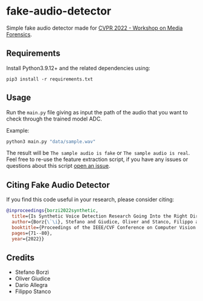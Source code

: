 # fake-audio-detector

Simple fake audio detector made for [CVPR 2022 - Workshop on Media Forensics](https://sites.google.com/view/mediaforensics2022/).

## Requirements

Install Python3.9.12+ and the related dependencies using:

```
pip3 install -r requirements.txt
```

## Usage

Run the `main.py` file giving as input the path of the audio that you want to check through the trained model ADC.

Example:

```bash
python3 main.py "data/sample.wav"
```

The result will be `The sample audio is fake` or `The sample audio is real`.
Feel free to re-use the feature extraction script, if you have any issues or questions about this script [open an issue](https://github.com/UNICT-Fake-Audio/fake-audio-detector/issues/new).

## Citing Fake Audio Detector

If you find this code useful in your research, please consider citing:

```BibTex
@inproceedings{borzi2022synthetic,
  title={Is Synthetic Voice Detection Research Going Into the Right Direction?},
  author={Borz{\`\i}, Stefano and Giudice, Oliver and Stanco, Filippo and Allegra, Dario},
  booktitle={Proceedings of the IEEE/CVF Conference on Computer Vision and Pattern Recognition},
  pages={71--80},
  year={2022}}
 ```

## Credits

- Stefano Borzì
- Oliver Giudice
- Dario Allegra
- Filippo Stanco
